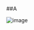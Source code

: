 ##A

![image](https://user-images.githubusercontent.com/80979314/194930675-11a77a55-007f-4b34-9c6a-dbcb1b9f5439.png)
